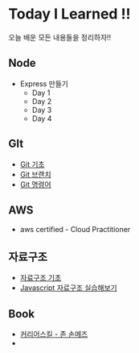 # Today I Learned :bangbang:

오늘 배운 모든 내용들을 정리하자!!

## Node

* Express  만들기
  * Day 1
  * Day 2
  * Day 3
  * Day 4

## GIt

* [Git 기초](https://github.com/rockjeon/TIL/blob/master/Git/Git_기초.md)
* [Git 브랜치](https://github.com/rockjeon/TIL/blob/master/Git/Git_브랜치.md)
* [Git 명령어](https://github.com/rockjeon/TIL/blob/master/Git/Git%20%EB%AA%85%EB%A0%B9%EC%96%B4.md)

## AWS 

* aws certified - Cloud Practitioner

## 자료구조

* [자료구조 기초](https://github.com/rockjeon/TIL/blob/master/%EC%9E%90%EB%A3%8C%EA%B5%AC%EC%A1%B0/%EC%9E%90%EB%A3%8C%EA%B5%AC%EC%A1%B0.md)
* [Javascript 자료구조 실습해보기](https://github.com/rockjeon/TIL/blob/master/%EC%9E%90%EB%A3%8C%EA%B5%AC%EC%A1%B0/JS%20%EC%9E%90%EB%A3%8C%EA%B5%AC%EC%A1%B0.md)

## Book

* [커리어스킬 - 존 손메즈](https://github.com/rockjeon/TIL/blob/master/Book/CareerSkill.md)
* 



